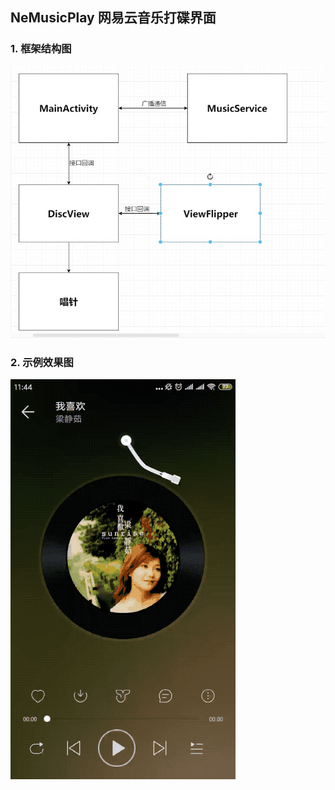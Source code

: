 ## NeMusicPlay 网易云音乐打碟界面
### 1. 框架结构图
![image](https://github.com/tianyalu/NeMusicPlayer/blob/master/show/frame_event_translate.png)

### 2. 示例效果图
![image](https://github.com/tianyalu/NeMusicPlayer/blob/master/show/show.gif)

